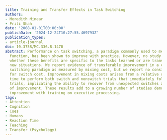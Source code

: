 ```yaml
---
title: Training and Transfer Effects in Task Switching
authors:
- Meredith Minear
- Priti Shah
date: '2008-01-01T00:00:00'
publishDate: '2024-12-24T10:27:55.469793Z'
publication_types:
- article-journal
doi: 10.3758/MC.336.8.1470
abstract: Performance on task switching, a paradigm commonly used to measure executive
  function, has been shown to improve with practice. However, no study has tested
  whether these benefits are specific to the tasks learned or are transferable to
  new situations. We report evidence of transferable improvement in a cued, randomly
  switching paradigm as measured by mixing cost, but we report no consistent improvement
  for switch cost. Improvement in mixing costs arises from a relative reduction in
  time to perform both switch and nonswitch trials that immediately follow switch
  trials, implicating the ability to recover from unexpected switches as the source
  of improvement. These results add to a growing number of studies demonstrating generalizable
  improvement with training on executive processing.
tags:
- Attention
- Cognition
- Cues
- Humans
- Reaction Time
- Teaching
- Transfer (Psychology)
---
```

